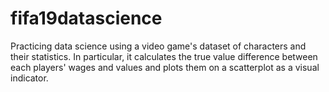 # fifa19datascience
Practicing data science using a video game's dataset of characters and their statistics. In particular, it calculates the true value difference between each players' wages and values and plots them on a scatterplot as a visual indicator.
